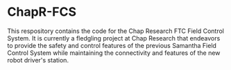 # ChapR-FCS
This respository contains the code for the Chap Research
FTC Field Control System.  It is currently a fledgling project
at Chap Research that endeavors to provide the safety and control
features of the previous Samantha Field Control System while
maintaining the connectivity and features of the new robot driver's
station.
